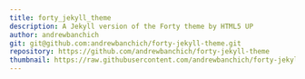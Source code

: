 ```yaml
---
title: forty_jekyll_theme
description: A Jekyll version of the Forty theme by HTML5 UP
author: andrewbanchich
git: git@github.com:andrewbanchich/forty-jekyll-theme.git
repository: https://github.com/andrewbanchich/forty-jekyll-theme
thumbnail: https://raw.githubusercontent.com/andrewbanchich/forty-jekyll-theme/master/assets/images/forty.jpg
---
```

